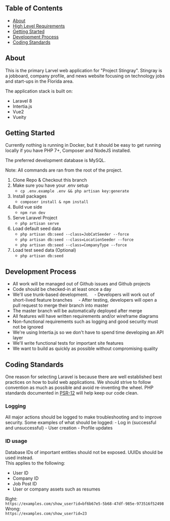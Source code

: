 ## Table of Contents

- [About](#about)
- [High Level Requirements](./REQUIREMENTS.md)
- [Getting Started](#getting_started)
- [Development Process](#dev_process)
- [Coding Standards](#coding_standards)

## About <a name = "about"></a>
This is the primary Larvel web application for "Project Stingray".  Stingray is a jobboard, company profile, and news website focusing on technology jobs and start-ups in the Florida area. 

The application stack is built on:
- Laravel 8
- Intertia.js
- Vue2
- Vueity

## Getting Started <a name = "getting_started"></a>
Currently nothing is running in Docker, but it should be easy to get running locally if you have PHP 7+, Composer and NodeJS installed. 

The preferred development database is MySQL.

Note: All commands are ran from the root of the project.
1. Clone Repo & Checkout this branch
2. Make sure you have your .env setup
    * ```cp .env.example .env && php artisan key:generate```
3. Install packages
    * ```composer install & npm install```
4. Build vue side
    * ```npm run dev```
5. Serve Laravel Project
    * ```php artisan serve```
6. Load default seed data
    * ```php artisan db:seed --class=JobCatSeeder --force```
    * ```php artisan db:seed --class=LocationSeeder --force```
    * ```php artisan db:seed --class=CompanyType --force```
7. Load test seed data (Optional)
    * ```php artisan db:seed```

## Development Process <a name = "dev_process"></a>
- All work will be managed out of Github issues and Github projects
- Code should be checked-in at least once a day
- We'll use trunk-based development.
    - Developers will work out of short-lived feature branches
    - After testing, developers will open a pull request to merge their branch into master
- The master branch will be automatically deployed after merge
- All features will have written requirements and/or wireframe diagrams
- Non-functional requirements such as logging and good security must not be ignored
- We're using Intertia.js so we don't have to spend time developing an API layer
- We'll write functional tests for important site features
- We want to build as quickly as possible without compromising quality
## Coding Standards <a name = "coding_standards"></a>
One reason for selecting Laravel is because there are well established best practices on how to build web applications.  We should strive to follow convention as much as possible and avoid re-inventing the wheel. PHP standards documented in [PSR-12](https://www.php-fig.org/psr/psr-12/) will help keep our code clean.  

### Logging
All major actions should be logged to make troubleshooting and to improve security.  Some examples of what should be logged:
    - Log in (successful and unsuccessful)
    - User creation
    - Profile updates
### ID usage
Database IDs of important entities should not be exposed.  UUIDs should be used instead.   
This applies to the following:  
 - User ID
 - Company ID
 - Job Post ID
 - User or company assets such as resumes  

Right:  
```https://examples.com/show_user?id=bf6b67e5-5b68-47df-985e-973516f52498```  
Wrong:  
```https://examples.com/show_user?id=23```

